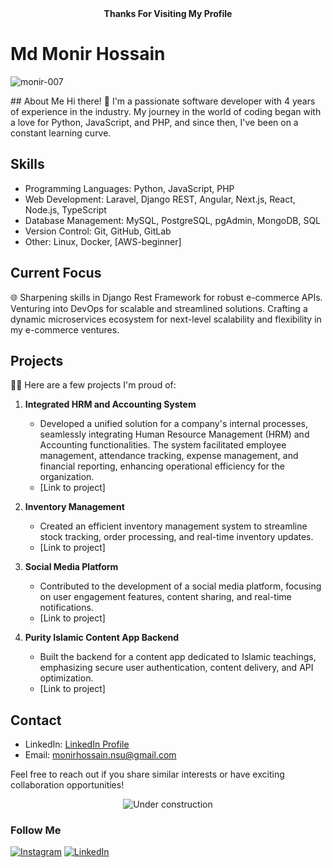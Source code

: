 <div align="center">
  <strong>Thanks For Visiting My Profile</strong>
</div>

# Md Monir Hossain
<p align="left"> <img src="https://komarev.com/ghpvc/?username=monir-007&label=Profile%20views&color=0e75b6&style=flat" alt="monir-007" /> </p>
## About Me
Hi there! 👋 I'm a passionate software developer with 4 years of experience in the industry. My journey in the world of coding began with a love for Python, JavaScript, and PHP, and since then, I've been on a constant learning curve.

## Skills
- Programming Languages: Python, JavaScript, PHP
- Web Development: Laravel, Django REST, Angular, Next.js, React, Node.js, TypeScript
- Database Management: MySQL, PostgreSQL, pgAdmin, MongoDB, SQL
- Version Control: Git, GitHub, GitLab
- Other: Linux, Docker, [AWS-beginner]

## Current Focus
🌐 Sharpening skills in Django Rest Framework for robust e-commerce APIs. Venturing into DevOps for scalable and streamlined solutions. Crafting a dynamic microservices ecosystem for next-level scalability and flexibility in my e-commerce ventures. 

## Projects
🚀✨ Here are a few projects I'm proud of:

1. **Integrated HRM and Accounting System**
   - Developed a unified solution for a company's internal processes, seamlessly integrating Human Resource Management (HRM) and Accounting functionalities. The system facilitated employee management, attendance tracking, expense management, and financial reporting, enhancing operational efficiency for the organization.
   - [Link to project]

2. **Inventory Management**
   - Created an efficient inventory management system to streamline stock tracking, order processing, and real-time inventory updates.
   - [Link to project]

3. **Social Media Platform**
   - Contributed to the development of a social media platform, focusing on user engagement features, content sharing, and real-time notifications.
   - [Link to project]

4. **Purity Islamic Content App Backend**
   - Built the backend for a content app dedicated to Islamic teachings, emphasizing secure user authentication, content delivery, and API optimization.
   - [Link to project]



## Contact
- LinkedIn: [LinkedIn Profile](https://www.linkedin.com/in/mdmonir-hossain/)
- Email: monirhossain.nsu@gmail.com

Feel free to reach out if you share similar interests or have exciting collaboration opportunities!

<div align="center">

![Under construction](https://github.com/monir-007/online-images/blob/master/images/user.gif)

</div>

### Follow Me

[![Instagram](https://github.com/monir-007/online-images/blob/master/images/icons8-instagram.svg)](https://www.instagram.com/monir__007) 
[![LinkedIn](https://github.com/monir-007/online-images/blob/master/images/icons8-linkedin.svg)](https://www.linkedin.com/in/mdmonir-hossain/)
